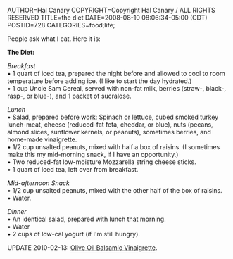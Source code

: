 AUTHOR=Hal Canary
COPYRIGHT=Copyright Hal Canary / ALL RIGHTS RESERVED
TITLE=the diet
DATE=2008-08-10 08:06:34-05:00 (CDT)
POSTID=728
CATEGORIES=food;life;

People ask what I eat. Here it is:

**The Diet:**

_Breakfast_  
• 1 quart of iced tea, prepared the night before and allowed to cool to room temperature before adding ice. (I like to start the day hydrated.)  
• 1 cup Uncle Sam Cereal, served with non-fat milk, berries (straw-, black-, rasp-, or blue-), and 1 packet of sucralose.

_Lunch_  
• Salad, prepared before work: Spinach or lettuce, cubed smoked turkey lunch-meat, cheese (reduced-fat feta, cheddar, or blue), nuts (pecans, almond slices, sunflower kernels, or peanuts), sometimes berries, and home-made vinaigrette.  
• 1/2 cup unsalted peanuts, mixed with half a box of raisins. (I sometimes make this my mid-morning snack, if I have an opportunity.)  
• Two reduced-fat low-moisture Mozzarella string cheese sticks.  
• 1 quart of iced tea, left over from breakfast.

_Mid-afternoon Snack_  
• 1/2 cup unsalted peanuts, mixed with the other half of the box of raisins.  
• Water.

_Dinner_  
• An identical salad, prepared with lunch that morning.  
• Water  
• 2 cups of low-cal yogurt (if I'm still hungry).

UPDATE 2010-02-13: [Olive Oil Balsamic Vinaigrette](/vv/2010/02/13/907/).
